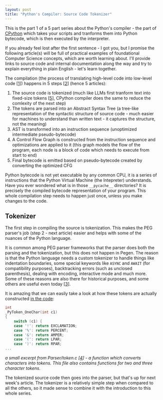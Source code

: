 ```yaml
---
layout: post
title: "Python's Compiler: Source Code Tokenizer"
---
```


This is the part 1 of a 5 part series about the Python's compiler - the part of [CPython](/pythonoviny/2025/welcome) which takes your scripts and tranforms them into Python bytecode, which is then executed by the interpreter.

If you already feel lost after the first sentence - I got you, but I promise the following article(s) will be full of practical examples of foundational Computer Science concepts, which are worth learning about. I'll provide links to source code and internal documentation along the way and try to explain everything in plain English - let's learn together.

The compilation (the process of translating high-level code into low-level code [[1]]) happens in 5 steps [[2]] (hence 5 articles):

1. The source code is tokenized (much like LLMs first tranform text into fixed-size tokens [[5]], CPython compiler does the same to reduce the comlexity of the next step)
2. The tokens are parsed into an Abstract Syntax Tree (a tree-like representation of the syntactic structure of source code - much easier for machines to understand than written text - it captures the structure, not the meaning)
3. AST is transformed into an instruction sequence (unoptimized intermediate pseudo-bytecode)
4. A Control Flow Graph is constructed from the instruction sequence and optimizations are applied to it (this graph models the flow of the program, each node is a block of code which needs to execute from start to end)
5. Final bytecode is emitted based on pseudo-bytecode created by converting the optimized CFG

Python bytecode is not yet executable by any common CPU, it is a series of instructions that the Python Virtual Machine (the Intepreter) understands. Have you ever wondered what is in those `__pycache__` directories? It is precisely the compiled bytecode representation of your program. This whole compilation step needs to happen just once, unless you make changes to the code.

## Tokenizer

The first step in compiling the source is tokenization. This makes the PEG parser's job (step 2 - next article) easier and helps with some of the nuances of the Python language.

It is common among PEG parser frameworks that the parser does both the parsing and the tokenization, but this does not happen in Pegen. The reason is that the Python language needs a custom tokenizer to handle things like indentation boundaries, some special keywords like `ASYNC` and `AWAIT` (for compatibility purposes), backtracking errors (such as unclosed parenthesis), dealing with encoding, interactive mode and much more. Some of these reasons are also there for historical purposes, and some others are useful even today [[3]].

It is amazing that we can easily take a look at how these tokens are actually constructed [in the code][4]:
```C
int
_PyToken_OneChar(int c1)
{
    switch (c1) {
    case '!': return EXCLAMATION;
    case '%': return PERCENT;
    case '&': return AMPER;
    case '(': return LPAR;
    case ')': return RPAR;
...
```
*a small excerpt from Parser/token.c [[4]] - a function which converts characters into tokens. This file also contains functions for two and three character tokens.*

The tokenized source code then goes into the parser, but that's up for next week's article. The tokenizer is a relatively simple step when compared to all the others, so it made sense to combine it with the introduction to this whole series.

[1]: https://en.wikipedia.org/wiki/Compiler
[2]: https://github.com/python/cpython/blob/main/InternalDocs/compiler.md
[3]: https://github.com/python/cpython/blob/main/InternalDocs/parser.md
[4]: https://github.com/python/cpython/blob/main/Parser/token.c
[5]: https://en.wikipedia.org/wiki/Lexical_analysis
